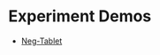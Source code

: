 Experiment Demos
=================

* [Neg-Tablet](http://anordmey.github.io/demos/neg-tablet/negkids.html)

